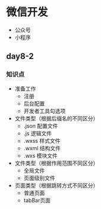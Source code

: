 # 微信开发
* 公众号
* 小程序

## day8-2

### 知识点
* 准备工作
    * 注册
    * 后台配置
    * 开发者工具勾选项
* 文件类型（根据后缀名的不同区分）
    * .json  配置文件
    * .js    逻辑文件
    * .wxss  样式文件
    * .wxml  结构文件
    * .wxs   模块文件
* 文件类型（根据作用范围不同区分）
    * 全局文件
    * 页面级别文件
* 页面类型（根据跳转方式不同区分）
    * 普通页面
    * tabBar页面
